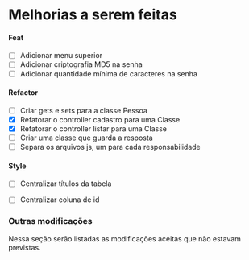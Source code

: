 # Melhorias a serem feitas

#### Feat
- [ ] Adicionar menu superior
- [ ] Adicionar criptografia MD5 na senha
- [ ] Adicionar quantidade mínima de caracteres na senha

#### Refactor
- [ ] Criar gets e sets para a classe Pessoa
- [X] Refatorar o controller cadastro para uma Classe
- [X] Refatorar o controller listar para uma Classe
- [ ] Criar uma classe que guarda a resposta
- [ ] Separa os arquivos js, um para cada responsabilidade

#### Style
- [ ] Centralizar títulos da tabela
- [ ] Centralizar coluna de id


### Outras modificações
Nessa seção serão listadas as modificações aceitas que não estavam previstas.
